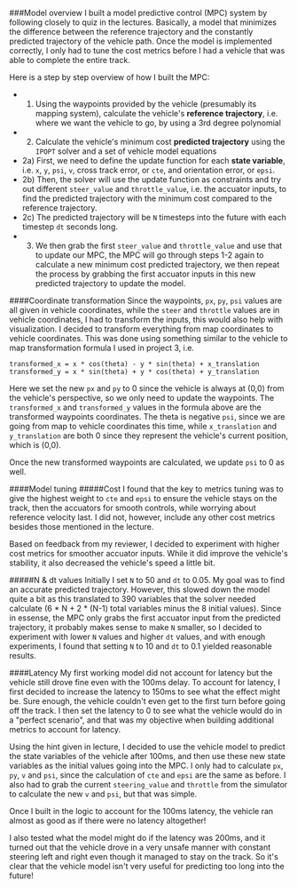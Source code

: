 ###Model overview
I built a model predictive control (MPC) system by following closely to quiz in the lectures. Basically, a model that minimizes the difference between the reference trajectory and the constantly predicted trajectory of the vehicle path. Once the model is implemented correctly, I only had to tune the cost metrics before I had a vehicle that was able to complete the entire track.

Here is a step by step overview of how I built the MPC:

* 1) Using the waypoints provided by the vehicle (presumably its mapping system), calculate the vehicle's **reference trajectory**, i.e. where we want the vehicle to go, by using a 3rd degree polynomial
* 2) Calculate the vehicle's minimum cost **predicted trajectory** using the `IPOPT` solver and a set of vehicle model equations
* 2a) First, we need to define the update function for each **state variable**, i.e. `x`, `y`, `psi`, `v`, cross track error, or `cte`, and orientation error, or `epsi`. 
* 2b) Then, the solver will use the update function as constraints and try out different `steer_value` and `throttle_value`, i.e. the accuator inputs, to find the predicted trajectory with the minimum cost compared to the reference trajectory.
* 2c) The predicted trajectory will be `N` timesteps into the future with each timestep `dt` seconds long.
* 3) We then grab the first `steer_value` and `throttle_value` and use that to update our MPC, the MPC will go through steps 1-2 again to calculate a new minimum cost predicted trajectory, we then repeat the process by grabbing the first accuator inputs in this new predicted trajectory to update the model.

####Coordinate transformation
Since the waypoints, `px`, `py`, `psi` values are all given in vehicle coordinates, while the `steer` and `throttle` values are in vehicle coordinates, I had to transform the inputs, this would also help with visualization. I decided to transform everything from map coordinates to vehicle coordinates. This was done using something similar to the vehicle to map transformation formula I used in project 3, i.e. 

```
transformed_x = x * cos(theta) - y * sin(theta) + x_translation
transformed_y = x * sin(theta) + y * cos(theta) + y_translation
```

Here we set the new `px` and `py` to 0 since the vehicle is always at (0,0) from the vehicle's perspective, so we only need to update the waypoints. The `transformed_x` and `transformed_y` values in the formula above are the transformed waypoints coordinates. The theta is negative `psi`, since we are going from map to vehicle coordinates this time, while `x_translation` and `y_translation` are both 0 since they represent the vehicle's current position, which is (0,0).

Once the new transformed waypoints are calculated, we update `psi` to 0 as well.

####Model tuning
#####Cost
I found that the key to metrics tuning was to give the highest weight to `cte` and `epsi` to ensure the vehicle stays on the track, then the accuators for smooth controls, while worrying about reference velocity last. I did not, however, include any other cost metrics besides those mentioned in the lecture.

Based on feedback from my reviewer, I decided to experiment with higher cost metrics for smoother accuator inputs. While it did improve the vehicle's stability, it also decreased the vehicle's speed a little bit.

#####N & dt values
Initially I set `N` to 50 and `dt` to 0.05. My goal was to find an accurate predicted trajectory. However, this slowed down the model quite a bit as this translated to 390 variables that the solver needed calculate (6 * N + 2 * (N-1) total variables minus the 8 initial values). Since in essense, the MPC only grabs the first accuator input from the predicted trajectory, it probably makes sense to make `N` smaller, so I decided to experiment with lower `N` values and higher `dt` values, and with enough experiments, I found that setting `N` to 10 and `dt` to 0.1 yielded reasonable results.

####Latency
My first working model did not account for latency but the vehicle still drove fine even with the 100ms delay. To account for latency, I first decided to increase the latency to 150ms to see what the effect might be. Sure enough, the vehicle couldn't even get to the first turn before going off the track. I then set the latency to 0 to see what the vehicle would do in a "perfect scenario", and that was my objective when building additional metrics to account for latency.

Using the hint given in lecture, I decided to use the vehicle model to predict the state variables of the vehicle after 100ms, and then use these new state variables as the initial values going into the MPC. I only had to calculate `px`, `py`, `v` and `psi`, since the calculation of `cte` and `epsi` are the same as before. I also had to grab the current `steering_value` and `throttle` from the simulator to calculate the new `v` and `psi`, but that was simple.

Once I built in the logic to account for the 100ms latency, the vehicle ran almost as good as if there were no latency altogether!

I also tested what the model might do if the latency was 200ms, and it turned out that the vehicle drove in a very unsafe manner with constant steering left and right even though it managed to stay on the track. So it's clear that the vehicle model isn't very useful for predicting too long into the future!